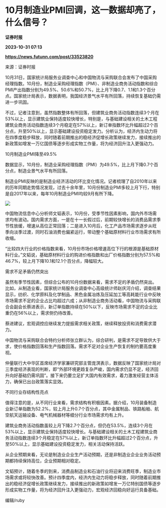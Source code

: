 # 10月制造业PMI回调，这一数据却亮了，什么信号？
**证券时报**

**2023-10-31 07:13**

**https://news.futunn.com/post/33523820**

来源：证券时报

10月31日，国家统计局服务业调查中心和中国物流与采购联合会发布了中国采购经理指数。10月份，制造业采购经理指数（PMI）、非制造业商务活动指数和综合PMI产出指数分别为49.5%、50.6%和50.7%，比上月下降0.7、1.1和1.3个百分点。国家统计局表示，数据表明，我国经济景气水平有所回落，持续恢复基础仍需进一步巩固。

不过，记者注意到，虽然指数整体有所回落，但建筑业商务活动指数连续3个月在53%以上，显示建筑业保持适度较快增长，特别是，与基础建设相关的土木工程建筑业商务活动指数连续3个月稳定在57%以上，新订单指数环比升幅超过2个百分点，升至50%以上，显示基础建设投资稳定发力。分析认为，经济内生动力将在四季度稳步释放，同时随着前期推出的稳经济促增长政策继续发力，接续推出的新政策如增发一万亿国债等逐步形成实物工作量，将为经济回升注入更强动力。

10月制造业PMI降至49.5%

数据显示，10月份，制造业采购经理指数（PMI）为49.5%，比上月下降0.7个百分点，制造业景气水平有所回落。

制造业PMI反映的是制造业经济活动的环比变化情况。记者梳理了自2010年以来的历年同期走势情况发现，过去十余年里，10月份制造业PMI多较上月下行，特别是自2017年以来，每年10月制造业PMI均较9月有所下降。

![](https://postimg.futunn.com/169873322858058648954.jpeg)

中国物流信息中心分析师文韬表示，10月份，受季节性因素影响，国内外市场需求均有波动。国内需求方面，一是在十一长假过后，前期较快增长的消费品需求季节性放缓，增速从高位正常回落；二是进入10月后，化工产品市场需求逐步从旺季向淡季过渡，同时石油消费也偏紧运行，带动整个基础原材料行业市场需求有所收缩。

“比较四大行业的价格指数来看，10月份市场价格增速高位下行的根源是基础原材料行业。”文韬说，基础原材料行业的购进价格指数和出厂价格指数分别为57.5%和46.7%，较上月下降10.1和12.1个百分点，降幅较大。

需求不足矛盾仍然突出

虽然有季节性因素，但综合公布的10月份数据来看，需求不足的矛盾仍然突出。比如，从制造业看，国家统计局服务业调查中心高级统计师赵庆河介绍，调查结果显示，纺织、化学原料及化学制品、黑色金属冶炼及压延加工等高耗能行业中反映市场需求不足的企业占比均超过六成；从非制造业商务活动看，中国物流与采购联合会副会长蔡进表示，新订单指数持续在50%以下，反映市场需求不足的企业比重仍在56%以上，需求侧仍待改善。

蔡进建议，宏观调控应继续发力提振需求相关政策，继续释放投资和消费需求潜力。

中国物流与采购联合会特约分析师张立群认为，综合研判，是需求不足导致供大于求，使价格指数回落和生产指数回落。需求不足对企业生产恢复的制约要高度重视。

仲量联行大中华区首席经济学家兼研究部主管庞溟表示，数据反映了国家统计局对三季度经济表现的判断，即“外部环境更趋复杂严峻，国内需求仍显不足，经济回升向好基础仍需巩固”。接下来仍要立足扩大国内有效需求，着力激发经营主体活力，确保已出台政策落实显效。

不同行业存结构性亮点

值得注意的是，从不同行业来看，需求结构有积极因素。据介绍，10月装备制造业新订单指数为52.2%，较上月上升0.7个百分点，其中金属制品、铁路船舶、航空航天运输设备、电气机械器材等细分行业市场需求均有上升。

建筑业商务活动指数虽较上月下降2.7个百分点，但仍在53.5%，连续3个月在53%以上，显示建筑业保持适度较快增长。与基础建设相关的土木工程建筑业商务活动指数连续3个月稳定在57%以上，新订单指数环比升幅超过2个百分点，升至50%以上，显示基础建设投资稳定发力，相关活动保持活跃。

从企业预期来看，无论是制造业企业生产活动预期，还是非制造业企业业务活动预期都持续保持高位，企业预期相对稳定。

文韬预计，随着冬季的到来，消费品制造业和石油行业将迎来消费旺季，制造业市场需求或将较快改善。预计四季度内，经济内生动力将稳步释放，同时随着前期推出的稳经济促增长政策继续发力，接续推出的新政策如增发一万亿特别国债等逐步形成实物工作量，将为经济回升注入更强动力，宏观经济回稳向好运行具备基础。

编辑/ruby